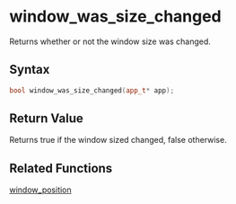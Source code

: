 
# window_was_size_changed

Returns whether or not the window size was changed.

## Syntax

```cpp
bool window_was_size_changed(app_t* app);
```

## Return Value

Returns true if the window sized changed, false otherwise.

## Related Functions

[window_position](https://github.com/RandyGaul/cute_framework/blob/master/doc/window/window_position.md)  
